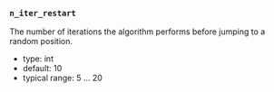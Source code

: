 ### `n_iter_restart`

The number of iterations the algorithm performs before jumping to a random position.


  - type: int
  - default: 10
  - typical range: 5 ... 20
